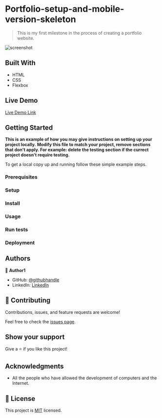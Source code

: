 # Portfolio-setup-and-mobile-version-skeleton

> This is my  first milestone in the process of creating a portfolio website.

![screenshot](./app_screenshot.png)



## Built With

- HTML
- CSS
- Flexbox

## Live Demo

[Live Demo Link](https://livedemo.com)


## Getting Started

**This is an example of how you may give instructions on setting up your project locally.**
**Modify this file to match your project, remove sections that don't apply. For example: delete the testing section if the currect project doesn't require testing.**


To get a local copy up and running follow these simple example steps.

### Prerequisites

### Setup

### Install

### Usage

### Run tests

### Deployment



## Authors

👤 **Author1**

- GitHub: [@githubhandle](https://github.com/jama79)
- LinkedIn: [LinkedIn](https://www.linkedin.com/in/javier-malagon-38a529205/)



## 🤝 Contributing

Contributions, issues, and feature requests are welcome!

Feel free to check the [issues page](../../issues/).

## Show your support

Give a ⭐️ if you like this project!

## Acknowledgments

- All the people who have allowed the development of computers and the Internet.


## 📝 License

This project is [MIT](./MIT.md) licensed.
